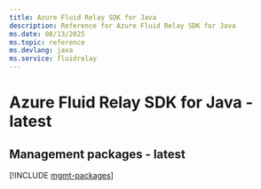 ```yaml
---
title: Azure Fluid Relay SDK for Java
description: Reference for Azure Fluid Relay SDK for Java
ms.date: 08/13/2025
ms.topic: reference
ms.devlang: java
ms.service: fluidrelay
---
```

# Azure Fluid Relay SDK for Java - latest

## Management packages - latest
[!INCLUDE [mgmt-packages](fluid-relay-mgmt-index.md)]